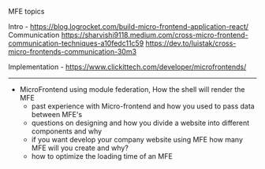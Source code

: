 MFE topics
 
Intro - https://blog.logrocket.com/build-micro-frontend-application-react/
Communication 
https://sharvishi9118.medium.com/cross-micro-frontend-communication-techniques-a10fedc11c59
https://dev.to/luistak/cross-micro-frontends-communication-30m3

Implementation - https://www.clickittech.com/developer/microfrontends/

----


- MicroFrontend using module federation, How the shell will render the MFE
   - past experience with Micro-frontend and how you used to pass data between MFE's
   - questions on designing and how you divide a website into different components and why
   - if you want develop your company website using MFE how many MFE will you create and why?
   - how to optimize the loading time of an MFE

